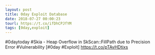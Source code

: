 ```yaml
---
layout: post
title: 0day Exploit Database
date: 2018-07-27 00:00:23
tourl: https://t.co/ifDhCPJfYM
tags: [0day,exploit]
---
```

#0daytoday #Skia - Heap Overflow in SkScan::FillPath due to Precision Error #Vulnerability [#0day #Exploit] https://t.co/pTAvHDtixs